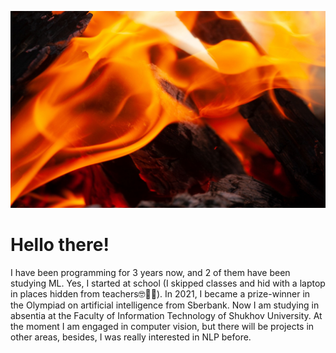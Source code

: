 ![](https://github.com/MariaSultanbekova/MariaSultanbekova/blob/main/picture.jpg)

# Hello there!
I have been programming for 3 years now, and 2 of them have been studying ML. Yes, I started at school (I skipped classes and hid with a laptop in places hidden from teachers🤓🐱‍💻). In 2021, I became a prize-winner in the Olympiad on artificial intelligence from Sberbank. Now I am studying in absentia at the Faculty of Information Technology of Shukhov University. At the moment I am engaged in computer vision, but there will be projects in other areas, besides, I was really interested in NLP before.
